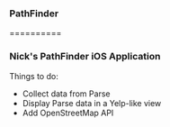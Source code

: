 ### PathFinder
==========

### Nick's PathFinder iOS Application

Things to do:
* Collect data from Parse
* Display Parse data in a Yelp-like view
* Add OpenStreetMap API